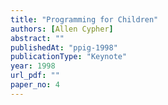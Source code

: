```yaml
---
title: "Programming for Children"
authors: [Allen Cypher]
abstract: ""
publishedAt: "ppig-1998"
publicationType: "Keynote"
year: 1998
url_pdf: ""
paper_no: 4
---
```

